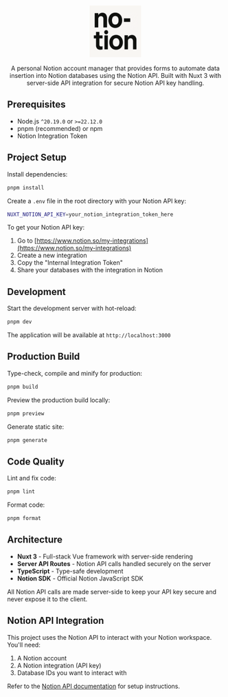 <p align="center">
  <img width="120" src="https://github.com/eoussama/no-tion/blob/main/public/logo.png?raw=true">
</p>

<p align="center">
A personal Notion account manager that provides forms to automate data insertion into Notion databases using the Notion API.
Built with Nuxt 3 with server-side API integration for secure Notion API key handling.
</p>

## Prerequisites

- Node.js `^20.19.0` or `>=22.12.0`
- pnpm (recommended) or npm
- Notion Integration Token

## Project Setup

Install dependencies:

```sh
pnpm install
```

Create a `.env` file in the root directory with your Notion API key:

```sh
NUXT_NOTION_API_KEY=your_notion_integration_token_here
```

To get your Notion API key:

1. Go to [https://www.notion.so/my-integrations](https://www.notion.so/my-integrations)
2. Create a new integration
3. Copy the "Internal Integration Token"
4. Share your databases with the integration in Notion

## Development

Start the development server with hot-reload:

```sh
pnpm dev
```

The application will be available at `http://localhost:3000`

## Production Build

Type-check, compile and minify for production:

```sh
pnpm build
```

Preview the production build locally:

```sh
pnpm preview
```

Generate static site:

```sh
pnpm generate
```

## Code Quality

Lint and fix code:

```sh
pnpm lint
```

Format code:

```sh
pnpm format
```

## Architecture

- **Nuxt 3** - Full-stack Vue framework with server-side rendering
- **Server API Routes** - Notion API calls handled securely on the server
- **TypeScript** - Type-safe development
- **Notion SDK** - Official Notion JavaScript SDK

All Notion API calls are made server-side to keep your API key secure and never expose it to the client.

## Notion API Integration

This project uses the Notion API to interact with your Notion workspace. You'll need:

1. A Notion account
2. A Notion integration (API key)
3. Database IDs you want to interact with

Refer to the [Notion API documentation](https://developers.notion.com/) for setup instructions.
